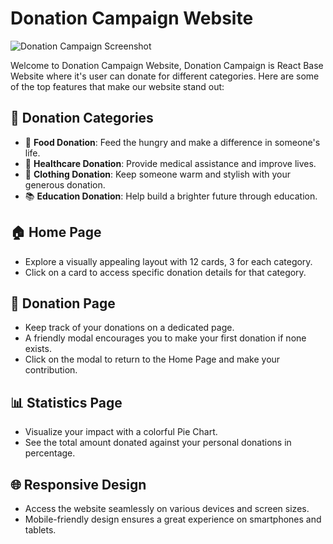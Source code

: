 # Donation Campaign Website

![Donation Campaign Screenshot](https://i.ibb.co/nBnTtZC/assignment-8-project-showcase.png)

Welcome to Donation Campaign Website, Donation Campaign is React Base Website where it's user can donate for different categories. Here are some of the top features that make our website stand out:

## 🌟 Donation Categories

- 🍲 **Food Donation**: Feed the hungry and make a difference in someone's life.
- 🏥 **Healthcare Donation**: Provide medical assistance and improve lives.
- 👕 **Clothing Donation**: Keep someone warm and stylish with your generous donation.
- 📚 **Education Donation**: Help build a brighter future through education.

## 🏠 Home Page

- Explore a visually appealing layout with 12 cards, 3 for each category.
- Click on a card to access specific donation details for that category.

## 💖 Donation Page

- Keep track of your donations on a dedicated page.
- A friendly modal encourages you to make your first donation if none exists.
- Click on the modal to return to the Home Page and make your contribution.

## 📊 Statistics Page

- Visualize your impact with a colorful Pie Chart.
- See the total amount donated against your personal donations in percentage.

## 🌐 Responsive Design

- Access the website seamlessly on various devices and screen sizes.
- Mobile-friendly design ensures a great experience on smartphones and tablets.
